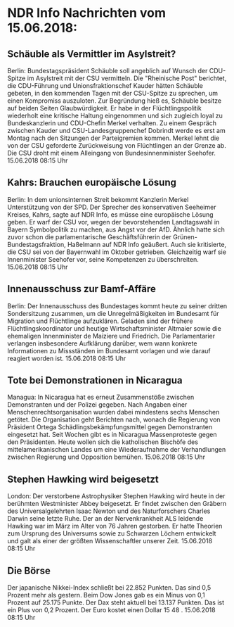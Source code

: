# NDR Info Nachrichten vom 15.06.2018:


## Schäuble als Vermittler im Asylstreit?
Berlin: Bundestagspräsident Schäuble soll angeblich auf Wunsch der CDU-Spitze im Asylstreit mit der CSU vermitteln. Die "Rheinische Post" berichtet, die CDU-Führung und Unionsfraktionschef Kauder hätten Schäuble gebeten, in den kommenden Tagen mit der CSU-Spitze zu sprechen, um einen Kompromiss auszuloten. Zur Begründung hieß es, Schäuble besitze auf beiden Seiten Glaubwürdigkeit. Er habe in der Flüchtlingspolitik wiederholt eine kritische Haltung eingenommen und sich zugleich loyal zu Bundeskanzlerin und CDU-Chefin Merkel verhalten. Zu einem Gespräch zwischen Kauder und CSU-Landesgruppenchef Dobrindt werde es erst am Montag nach den Sitzungen der Parteigremien kommen. Merkel lehnt die von der CSU geforderte Zurückweisung von Flüchtlingen an der Grenze ab. Die CSU droht mit einem Alleingang von Bundesinnenminister Seehofer. 15.06.2018 08:15 Uhr 

## Kahrs: Brauchen europäische Lösung
Berlin: In dem unionsinternen Streit bekommt Kanzlerin Merkel Unterstützung von der SPD. Der Sprecher des konservativen Seeheimer Kreises, Kahrs, sagte auf NDR Info, es müsse eine europäische Lösung geben. Er warf der CSU vor, wegen der bevorstehenden Landtagswahl in Bayern Symbolpolitik zu machen, aus Angst vor der AfD. Ähnlich hatte sich zuvor schon die parlamentarische Geschäftsführerin der Grünen-Bundestagsfraktion, Haßelmann auf NDR Info geäußert. Auch sie kritisierte, die CSU sei von der Bayernwahl im Oktober getrieben. Gleichzeitig warf sie Innenminister Seehofer vor, seine Kompetenzen zu überschreiten. 15.06.2018 08:15 Uhr 

## Innenausschuss zur Bamf-Affäre
Berlin: Der Innenausschuss des Bundestages kommt heute zu seiner dritten Sondersitzung zusammen, um die Unregelmäßigkeiten im Bundesamt für Migration und Flüchtlinge aufzuklären. Geladen sind der frühere Flüchtlingskoordinator und heutige Wirtschaftsminister Altmaier sowie die ehemaligen Innenminister de Maiziere und Friedrich. Die Parlamentarier verlangen insbesondere Aufklärung darüber, wem wann konkrete Informationen zu Missständen im Bundesamt vorlagen und wie darauf reagiert worden ist. 15.06.2018 08:15 Uhr 

## Tote bei Demonstrationen in Nicaragua
Managua: In Nicaragua hat es erneut Zusammenstöße zwischen Demonstranten und der Polizei gegeben. Nach Angaben einer Menschenrechtsorganisation wurden dabei mindestens sechs Menschen getötet. Die Organisation geht Berichten nach, wonach die Regierung von Präsident Ortega Schädlingsbekämpfungsmittel gegen Demonstranten eingesetzt hat. Seit Wochen gibt es in Nicaragua Massenproteste gegen den Präsidenten. Heute wollen sich die katholischen Bischöfe des mittelamerikanischen Landes um eine Wiederaufnahme der Verhandlungen zwischen Regierung und Opposition bemühen. 15.06.2018 08:15 Uhr 

## Stephen Hawking wird beigesetzt
London: Der verstorbene Astrophysiker Stephen Hawking wird heute in der berühmten Westminister Abbey beigesetzt. Er findet zwischen den Gräbern des Universalgelehrten Isaac Newton und des Naturforschers Charles Darwin seine letzte Ruhe. Der an der Nervenkrankheit ALS leidende Hawking war im März im Alter von 76 Jahren gestorben. Er hatte Theorien zum Ursprung des Universums sowie zu Schwarzen Löchern entwickelt und galt als einer der größten Wissenschaftler unserer Zeit. 15.06.2018 08:15 Uhr 

## Die Börse
Der japanische Nikkei-Index schließt bei  22.852  Punkten. Das sind  0,5  Prozent mehr als gestern. Beim Dow Jones gab es ein Minus von  0,1  Prozent auf  25.175  Punkte. Der Dax steht aktuell bei  13.137  Punkten. Das ist ein Plus von  0,2  Prozent. Der Euro kostet einen Dollar  15 48 . 15.06.2018 08:15 Uhr 
